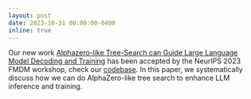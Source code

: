 ```yaml
---
layout: post
date: 2023-10-31 00:00:00-0400
inline: true
---
```


Our new work [Alphazero-like Tree-Search can Guide Large Language Model Decoding and Training](https://arxiv.org/abs/2309.17179) has been accepted by the NeurIPS 2023 FMDM workshop, check our [codebase](https://github.com/waterhorse1/LLM_Tree_Search). In this paper, we systematically discuss how we can do AlphaZero-like tree search to enhance LLM inference and training.
